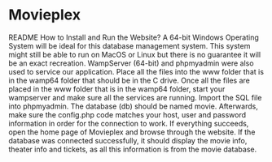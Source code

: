 # Movieplex
README
How to Install and Run the Website?
A 64-bit Windows Operating System will be ideal for this database management system. This system might still be able to run on MacOS or Linux but there is no guarantee it will be an exact recreation.
WampServer (64-bit) and phpmyadmin were also used to service our application.
Place all the files into the www folder that is in the wamp64 folder that should be in the C drive.
Once all the files are placed in the www folder that is in the wamp64 folder, start your wampserver and make sure all the services are running. 
Import the SQL file into phpmyadmin. The database (db) should be named movie.
Afterwards, make sure the config.php code matches your host, user and password information in order for the connection to work. 
If everything succeeds, open the home page of Movieplex and browse through the website. If the database was connected successfully, it should display the movie info, theater info and tickets, as all this information is from the movie database.
